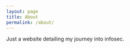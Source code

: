 ```yaml
---
layout: page
title: About
permalink: /about/
---
```


Just a website detailing my journey into infosec.